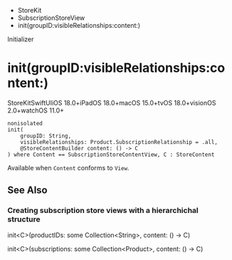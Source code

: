 

- StoreKit
- SubscriptionStoreView
-  init(groupID:visibleRelationships:content:) 

Initializer

# init(groupID:visibleRelationships:content:)

StoreKitSwiftUIiOS 18.0+iPadOS 18.0+macOS 15.0+tvOS 18.0+visionOS 2.0+watchOS 11.0+

``` source
nonisolated
init(
    groupID: String,
    visibleRelationships: Product.SubscriptionRelationship = .all,
    @StoreContentBuilder content: () -> C
) where Content == SubscriptionStoreContentView, C : StoreContent
```

Available when `Content` conforms to `View`.

## See Also

### Creating subscription store views with a hierarchichal structure

init&lt;C>(productIDs: some Collection&lt;String>, content: () -> C)

init&lt;C>(subscriptions: some Collection&lt;Product>, content: () -> C)


